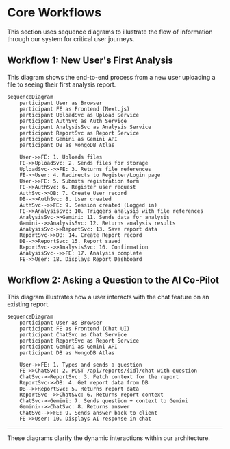 # Core Workflows

This section uses sequence diagrams to illustrate the flow of information through our system for critical user journeys.

## Workflow 1: New User's First Analysis

This diagram shows the end-to-end process from a new user uploading a file to seeing their first analysis report.

```mermaid
sequenceDiagram
    participant User as Browser
    participant FE as Frontend (Next.js)
    participant UploadSvc as Upload Service
    participant AuthSvc as Auth Service
    participant AnalysisSvc as Analysis Service
    participant ReportSvc as Report Service
    participant Gemini as Gemini API
    participant DB as MongoDB Atlas

    User->>FE: 1. Uploads files
    FE->>UploadSvc: 2. Sends files for storage
    UploadSvc-->>FE: 3. Returns file references
    FE->>User: 4. Redirects to Register/Login page
    User->>FE: 5. Submits registration form
    FE->>AuthSvc: 6. Register user request
    AuthSvc->>DB: 7. Create User record
    DB-->>AuthSvc: 8. User created
    AuthSvc-->>FE: 9. Session created (Logged in)
    FE->>AnalysisSvc: 10. Triggers analysis with file references
    AnalysisSvc->>Gemini: 11. Sends data for analysis
    Gemini-->>AnalysisSvc: 12. Returns analysis results
    AnalysisSvc->>ReportSvc: 13. Save report data
    ReportSvc->>DB: 14. Create Report record
    DB-->>ReportSvc: 15. Report saved
    ReportSvc-->>AnalysisSvc: 16. Confirmation
    AnalysisSvc-->>FE: 17. Analysis complete
    FE->>User: 18. Displays Report Dashboard
```

## Workflow 2: Asking a Question to the AI Co-Pilot

This diagram illustrates how a user interacts with the chat feature on an existing report.

```mermaid
sequenceDiagram
    participant User as Browser
    participant FE as Frontend (Chat UI)
    participant ChatSvc as Chat Service
    participant ReportSvc as Report Service
    participant Gemini as Gemini API
    participant DB as MongoDB Atlas

    User->>FE: 1. Types and sends a question
    FE->>ChatSvc: 2. POST /api/reports/{id}/chat with question
    ChatSvc->>ReportSvc: 3. Fetch context for the report
    ReportSvc->>DB: 4. Get report data from DB
    DB-->>ReportSvc: 5. Returns report data
    ReportSvc-->>ChatSvc: 6. Returns report context
    ChatSvc->>Gemini: 7. Sends question + context to Gemini
    Gemini-->>ChatSvc: 8. Returns answer
    ChatSvc-->>FE: 9. Sends answer back to client
    FE->>User: 10. Displays AI response in chat
```

-----

These diagrams clarify the dynamic interactions within our architecture.

